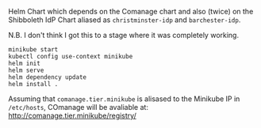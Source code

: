 Helm Chart which depends on the Comanage chart and also (twice) on the Shibboleth IdP Chart aliased as `christminster-idp` and `barchester-idp`.

N.B. I don't think I got this to a stage where it was completely working.

```
minikube start
kubectl config use-context minikube
helm init
helm serve
helm dependency update
helm install .
```

Assuming that `comanage.tier.minikube` is alisased to the Minikube IP in `/etc/hosts`, COmanage will be avaliable at: http://comanage.tier.minikube/registry/
